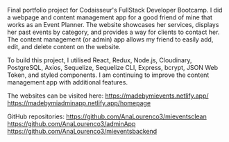 Final portfolio project for Codaisseur's FullStack Developer Bootcamp.
I did a webpage and content management app for a good friend of mine that works as an Event Planner.
The website showcases her services, displays her past events by category, and provides a way for clients to contact her. The content management (or admin) app allows my friend to easily add, edit, and delete content on the website.

To build this project, I utilised React, Redux, Node.js, Cloudinary, PostgreSQL, Axios, Sequelize, Sequelize CLI, Express, bcrypt, JSON Web Token, and styled components. I am continuing to improve the content management app with additional features.

The websites can be visited here: 
https://madebymievents.netlify.app/
https://madebymiadminapp.netlify.app/homepage

GitHub repositories: 
https://github.com/AnaLourenco3/mieventsclean
https://github.com/AnaLourenco3/adminApp
https://github.com/AnaLourenco3/mieventsbackend
